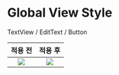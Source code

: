 # Global View Style

TextView / EditText / Button

|                           적용 전                            |                           적용 후                            |
| :----------------------------------------------------------: | :----------------------------------------------------------: |
| <img src="http://pluu.github.io/assets/img/blog/2020/0802-global-theme-style/default_preview.png" /> | <img src="http://pluu.github.io/assets/img/blog/2020/0802-global-theme-style/diff_9.0.png" /> |

